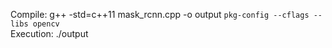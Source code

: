 Compile: g++ -std=c++11 mask_rcnn.cpp -o output `pkg-config --cflags --libs opencv` </br>
Execution: ./output
